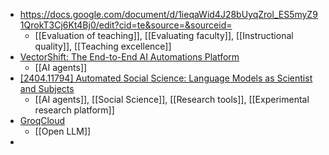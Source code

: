 - https://docs.google.com/document/d/1ieqaWid4J28bUyqZrol_ES5myZ91QrokT3Cj6Kt4Bj0/edit?cid=te&source=&sourceid=
	- [[Evaluation of teaching]], [[Evaluating faculty]], [[Instructional quality]], [[Teaching excellence]]
- [VectorShift: The End-to-End AI Automations Platform](https://www.vectorshift.ai/)
	- [[AI agents]]
- [[2404.11794] Automated Social Science: Language Models as Scientist and Subjects](https://arxiv.org/abs/2404.11794)
	- [[AI agents]], [[Social Science]], [[Research tools]], [[Experimental research platform]]
- [GroqCloud](https://console.groq.com/docs/tool-use#models)
	- [[Open LLM]]
-